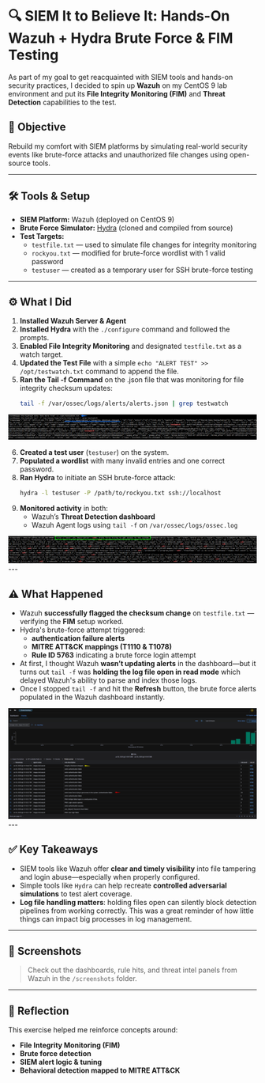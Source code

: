 # 🔍 SIEM It to Believe It: Hands-On Wazuh + Hydra Brute Force & FIM Testing

As part of my goal to get reacquainted with SIEM tools and hands-on security practices, I decided to spin up **Wazuh** on my CentOS 9 lab environment and put its **File Integrity Monitoring (FIM)** and **Threat Detection** capabilities to the test.

## 🧠 Objective
Rebuild my comfort with SIEM platforms by simulating real-world security events like brute-force attacks and unauthorized file changes using open-source tools.

---

## 🛠️ Tools & Setup

- **SIEM Platform:** Wazuh (deployed on CentOS 9)
- **Brute Force Simulator:** [Hydra](https://github.com/vanhauser-thc/thc-hydra) (cloned and compiled from source)
- **Test Targets:**
  - `testfile.txt` — used to simulate file changes for integrity monitoring
  - `rockyou.txt` — modified for brute-force wordlist with 1 valid password
  - `testuser` — created as a temporary user for SSH brute-force testing

---

## ⚙️ What I Did

1. **Installed Wazuh Server & Agent**
2. **Installed Hydra** with the `./configure` command and followed the prompts.
3. **Enabled File Integrity Monitoring** and designated `testfile.txt` as a watch target.
4. **Updated the Test File** with a simple `echo "ALERT TEST" >> /opt/testwatch.txt` command to append the file.
5. **Ran the Tail -f Command** on the .json file that was monitoring for file integrity checksum updates:
   ```bash
   tail -f /var/ossec/logs/alerts/alerts.json | grep testwatch
   ```
<img src= "https://github.com/milanepps1/SIEM-It-To-Believe-It/blob/ea9d02dfc020f291d7e6894aaad446c8f1038fdb/File%20Integrity%20results.png">

6. **Created a test user** (`testuser`) on the system.
7. **Populated a wordlist** with many invalid entries and one correct password.
8. **Ran Hydra** to initiate an SSH brute-force attack:
   ```bash
   hydra -l testuser -P /path/to/rockyou.txt ssh://localhost
   ```
9. **Monitored activity** in both:
   - Wazuh’s **Threat Detection dashboard**
   - Wazuh Agent logs using `tail -f` on `/var/ossec/logs/ossec.log`
<img src= "https://github.com/milanepps1/SIEM-It-To-Believe-It/blob/ea9d02dfc020f291d7e6894aaad446c8f1038fdb/Brute%20force%20results.png">
---

## ⚠️ What Happened

- Wazuh **successfully flagged the checksum change** on `testfile.txt` — verifying the **FIM** setup worked.
- Hydra's brute-force attempt triggered:
  - **authentication failure alerts**
  - **MITRE ATT&CK mappings (T1110 & T1078)**
  - **Rule ID 5763** indicating a brute force login attempt
- At first, I thought Wazuh **wasn’t updating alerts** in the dashboard—but it turns out `tail -f` was **holding the log file open in read mode** which delayed Wazuh's ability to parse and index those logs.
- Once I stopped `tail -f` and hit the **Refresh** button, the brute force alerts populated in the Wazuh dashboard instantly.
<img src= "https://github.com/milanepps1/SIEM-It-To-Believe-It/blob/ea9d02dfc020f291d7e6894aaad446c8f1038fdb/Wazuh%20Dashboard%20results.png">
---

## ✅ Key Takeaways

- SIEM tools like Wazuh offer **clear and timely visibility** into file tampering and login abuse—especially when properly configured.
- Simple tools like `Hydra` can help recreate **controlled adversarial simulations** to test alert coverage.
- **Log file handling matters**: holding files open can silently block detection pipelines from working correctly. This was a great reminder of how little things can impact big processes in log management.

---

## 📸 Screenshots

> Check out the dashboards, rule hits, and threat intel panels from Wazuh in the `/screenshots` folder.

---

## 🧠 Reflection

This exercise helped me reinforce concepts around:
- **File Integrity Monitoring (FIM)**
- **Brute force detection**
- **SIEM alert logic & tuning**
- **Behavioral detection mapped to MITRE ATT&CK**
